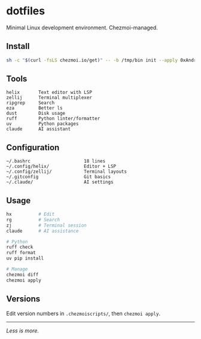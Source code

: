 # dotfiles

Minimal Linux development environment. Chezmoi-managed.

## Install

```bash
sh -c "$(curl -fsLS chezmoi.io/get)" -- -b /tmp/bin init --apply 0xAndrii
```

## Tools

```
helix       Text editor with LSP
zellij      Terminal multiplexer
ripgrep     Search
eza         Better ls
dust        Disk usage
ruff        Python linter/formatter
uv          Python packages
claude      AI assistant
```

## Configuration

```
~/.bashrc                    18 lines
~/.config/helix/             Editor + LSP
~/.config/zellij/            Terminal layouts
~/.gitconfig                 Git basics
~/.claude/                   AI settings
```

## Usage

```bash
hx          # Edit
rg          # Search
zj          # Terminal session
claude      # AI assistance

# Python
ruff check
ruff format
uv pip install

# Manage
chezmoi diff
chezmoi apply
```

## Versions

Edit version numbers in `.chezmoiscripts/`, then `chezmoi apply`.

---

*Less is more.*